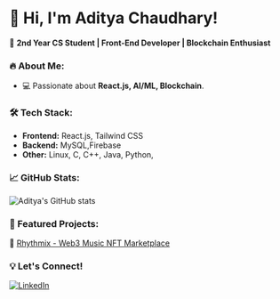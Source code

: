 # 👋 Hi, I'm Aditya Chaudhary!
🚀 **2nd Year CS Student | Front-End Developer | Blockchain Enthusiast**

### 🔥 About Me:
- 💻 Passionate about **React.js, AI/ML, Blockchain**.

### 🛠️ Tech Stack:
- **Frontend:** React.js, Tailwind CSS
- **Backend:** MySQL,Firebase
- **Other:** Linux, C, C++, Java, Python, 

### 📈 GitHub Stats:
![Aditya's GitHub stats]([https://github-readme-stats.vercel.app/api?username=your-username&show_icons=true&theme=radical](https://github.com/Aditya-Chaudhary-7724/Rhythmix))

### 🌟 Featured Projects:
🚀 [Rhythmix - Web3 Music NFT Marketplace](https://github.com/aditya-chaudhary-7724/rhythmix)

### 💡 Let's Connect!
[![LinkedIn](https://img.shields.io/badge/LinkedIn-Connect-blue?style=for-the-badge&logo=linkedin)](https://www.linkedin.com/in/aditya-chaudhary-7724/)
